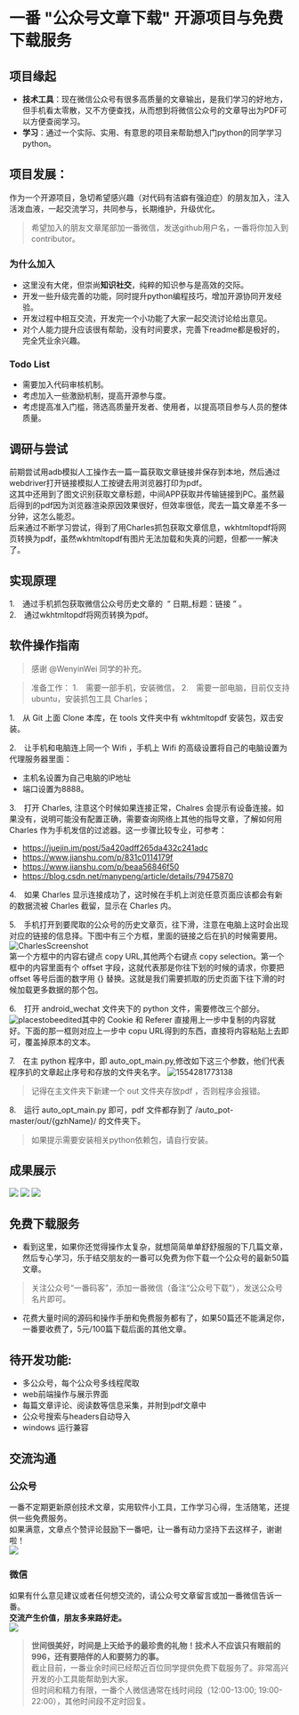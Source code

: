 # 一番 "公众号文章下载" 开源项目与免费下载服务

## 项目缘起
* **技术工具**：现在微信公众号有很多高质量的文章输出，是我们学习的好地方，但手机看太零散，又不方便查找，从而想到将微信公众号的文章导出为PDF可以方便查阅学习。  
* **学习**：通过一个实际、实用、有意思的项目来帮助想入门python的同学学习python。  

## 项目发展：
作为一个开源项目，急切希望感兴趣（对代码有洁癖有强迫症）的朋友加入，注入活泼血液，一起交流学习，共同参与，长期维护，升级优化。
> 希望加入的朋友文章尾部加一番微信，发送github用户名，一番将你加入到contributor。
### 为什么加入
- 这里没有大佬，但崇尚**知识社交**，纯粹的知识参与是高效的交际。
- 开发一些升级完善的功能，同时提升python编程技巧，增加开源协同开发经验。  
- 开发过程中相互交流，开发完一个小功能了大家一起交流讨论给出意见。  
- 对个人能力提升应该很有帮助，没有时间要求，完善下readme都是极好的，完全凭业余兴趣。  

### Todo List
- 需要加入代码审核机制。
- 考虑加入一些激励机制，提高开源参与度。
- 考虑提高准入门槛，筛选高质量开发者、使用者，以提高项目参与人员的整体质量。

## 调研与尝试
前期尝试用adb模拟人工操作去一篇一篇获取文章链接并保存到本地，然后通过webdriver打开链接模拟人工按键去用浏览器打印为pdf。  
这其中还用到了图文识别获取文章标题，中间APP获取并传输链接到PC。虽然最后得到的pdf因为浏览器渲染原因效果很好，但效率很低，爬去一篇文章差不多一分钟，这怎么能忍。  
后来通过不断学习尝试，得到了用Charles抓包获取文章信息，wkhtmltopdf将网页转换为pdf，虽然wkhtmltopdf有图片无法加载和失真的问题，但都一一解决了。  

## 实现原理
1.　通过手机抓包获取微信公众号历史文章的  “ 日期_标题：链接 ” 。  
2.　通过wkhtmltopdf将网页转换为pdf。  

##  软件操作指南
> 感谢 @WenyinWei 同学的补充。

> 准备工作：
1.　需要一部手机，安装微信，
2.　需要一部电脑，目前仅支持 ubuntu，安装抓包工具 Charles；

1.　从 Git 上面 Clone 本库，在 tools 文件夹中有 wkhtmltopdf 安装包，双击安装。

2.　让手机和电脑连上同一个 Wifi ，手机上 Wifi 的高级设置将自己的电脑设置为代理服务器里面：
   - 主机名设置为自己电脑的IP地址
   - 端口设置为8888。

3.　打开 Charles, 注意这个时候如果连接正常，Chalres 会提示有设备连接。如果没有，说明可能没有配置正确，需要查询网络上其他的指导文章，了解如何用 Charles 作为手机发信的过滤器。这一步骤比较专业，可参考：
   - https://juejin.im/post/5a420adff265da432c241adc
   - https://www.jianshu.com/p/831c0114179f
   - https://www.jianshu.com/p/beaa56846f50
   - https://blog.csdn.net/manypeng/article/details/79475870

4.　如果 Charles 显示连接成功了，这时候在手机上浏览任意页面应该都会有新的数据流被 Charles 截留，显示在 Charles 内。

5.　手机打开到要爬取的公众号的历史文章页，往下滑，注意在电脑上这时会出现对应的链接的信息择。下图中有三个方框，里面的链接之后在扒的时候需要用。  
![CharlesScreenshot](assets/CharlesScreenshot-1554280516869.jpg)  
第一个方框中的内容右键点 copy URL,其他两个右键点 copy selection。第一个框中的内容里面有个 offset 字段，这就代表那是你往下划的时候的请求，你要把 offset 等号后面的数字用 {} 替换。这就是我们需要抓取的历史页面下往下滑的时候加载更多数据的那个包。

6.　打开 android_wechat 文件夹下的 python 文件，需要修改三个部分。![placestobeedited](assets/placestobeedited-1554281403895.jpg)其中的 Cookie 和 Referer 直接用上一步中复制的内容就好。下面的那一框则对应上一步中 copu URL得到的东西，直接将内容粘贴上去即可，覆盖掉原本的文本。

7.　在主 python 程序中，即 auto_opt_main.py,修改如下这三个参数，他们代表程序扒的文章起止序号和存放的文件夹名字。
![1554281773138](assets/1554281773138.png)
>记得在主文件夹下新建一个 out 文件夹存放pdf ，否则程序会报错。

8.　运行 auto_opt_main.py 即可，pdf 文件都存到了 /auto_pot-master/out/{gzhName}/ 的文件夹下。
> 如果提示需要安装相关python依赖包，请自行安装。

## 成果展示
![](assets/title_url.png)
![](assets/pdf_1.png)
![](assets/pdf_2.png)

## 免费下载服务
- 看到这里，如果你还觉得操作太复杂，就想简简单单舒舒服服的下几篇文章，然后专心学习，乐于结交朋友的一番可以免费为你下载一个公众号的最新50篇文章。  
> 关注公众号“一番码客”，添加一番微信（备注“公众号下载”），发送公众号名片即可。  
- 花费大量时间的源码和操作手册和免费服务都有了，如果50篇还不能满足你，一番要收费了，5元/100篇下载后面的其他文章。  

## 待开发功能:
* 多公众号，每个公众号多线程爬取
* web前端操作与展示界面  
* 每篇文章评论、阅读数等信息采集，并附到pdf文章中  
* 公众号搜索与headers自动导入  
* windows 运行兼容 

## 交流沟通
### 公众号
一番不定期更新原创技术文章，实用软件小工具，工作学习心得，生活随笔，还提供一些免费服务。  
如果满意，文章点个赞评论鼓励下一番吧，让一番有动力坚持下去这样子，谢谢啦！  
![](assets/guanzhu_1.jpg)

### 微信
如果有什么意见建议或者任何想交流的，请公众号文章留言或加一番微信告诉一番。  
**交流产生价值，朋友多来路好走。**  
![](assets/Efon-fighting_wx1.jpg)

> **世间很美好，时间是上天给予的最珍贵的礼物！技术人不应该只有眼前的996，还有要陪伴的人和要努力的事。**  
截止目前，一番业余时间已经帮近百位同学提供免费下载服务了。非常高兴开发的小工具能帮助到大家。  
但时间和精力有限，一番个人微信通常在线时间段（12:00-13:00; 19:00-22:00），其他时间段不定时回复。  

